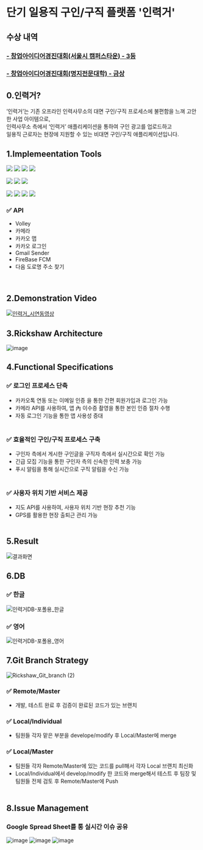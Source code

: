 # 단기 일용직 구인/구직 플랫폼 '인력거' 
## 수상 내역
### [- 창업아이디어경진대회(서울시 캠퍼스타운) - 3등](http://www.enewstoday.co.kr/news/articleView.html?idxno=1432321)<br>
### [- 창업아이디어경진대회(명지전문대학) - 금상](https://c11.kr/rsg1)<br>
## 0.인력거?
’인력거’는 기존 오프라인 인력사무소의 대면 구인/구직 프로세스에 불편함을 느껴 고안한 사업 아이템으로,<br>
인력사무소 측에서 ‘인력거’ 애플리케이션을 통하여 구인 광고를 업로드하고<br>
일용직 근로자는 현장에 지원할 수 있는 비대면 구인/구직 애플리케이션입니다.<br>

## 1.Implemeentation Tools
<a href="https://github.com/dudwls901" target="_blank"><img src="https://img.shields.io/badge/-Java-007396?style=flat-square&logo=Java&logoColor=white"/></a>
<a href="https://github.com/dudwls901" target="_blank"><img src="https://img.shields.io/badge/-PHP-777BB4?style=flat-square&logo=PHP&logoColor=white"/></a>
<a href="https://github.com/dudwls901" target="_blank"><img src="https://img.shields.io/badge/-Kotlin-0095D5?style=flat-square&logo=Kotlin&logoColor=white"/></a>
<a href="https://github.com/dudwls901" target="_blank"><img src="https://img.shields.io/badge/-XML-777BB4?style=flat-square&logo=XML&logoColor=orange"/></a>


<a href="https://github.com/dudwls901" target="_blank"><img src="https://img.shields.io/badge/-Android Studio-3DDC84?style=flat-square&logo=Android+Studio&logoColor=white"/></a>
<a href="https://github.com/dudwls901" target="_blank"><img src="https://img.shields.io/badge/-Android-3DDC84?style=flat-square&logo=Android&logoColor=white"/></a>
<a href="https://github.com/dudwls901" target="_blank"><img src="https://img.shields.io/badge/-Adobe Photoshop-31A8FF?style=flat-square&logo=Adobe+Photoshop&logoColor=white"/></a>

<a href="https://github.com/dudwls901" target="_blank"><img src="https://img.shields.io/badge/-Apache Tomcat-F8DC75?style=flat-square&logo=Apache+Tomcat&logoColor=black"/></a>
<a href="https://github.com/dudwls901" target="_blank"><img src="https://img.shields.io/badge/-MySQL-4479A1?style=flat-square&logo=MySQL&logoColor=white"/></a>
<a href="https://github.com/dudwls901" target="_blank"><img src="https://img.shields.io/badge/-Firebase-FFCA28?style=flat-square&logo=Firebase&logoColor=black"/></a>
<a href="https://github.com/dudwls901" target="_blank"><img src="https://img.shields.io/badge/-FileZilla-BF0000?style=flat-square&logo=FileZilla&logoColor=black"/></a>

### ✅ API<br>
   - Volley
   - 카메라
   - 카카오 맵
   - 카카오 로그인
   - Gmail Sender
   - FireBase FCM
   - 다음 도로명 주소 찾기
   <br>

## 2.Demonstration Video
[![인력거_시연동영상](https://img.youtube.com/vi/w5krUhMxZTc/0.jpg)](https://youtu.be/w5krUhMxZTc?t=0s)

## 3.Rickshaw Architecture
![image](https://user-images.githubusercontent.com/66052467/119632190-8bab0e00-be4b-11eb-96fb-48d8ca5076ab.png)

## 4.Functional Specifications
### ✅ 로그인 프로세스 단축<br>
   - 카카오톡 연동 또는 이메일 인증 을 통한 간편 회원가입과 로그인 가능<br>
   - 카메라 API를 사용하여, 앱 內 이수증 촬영을 통한 본인 인증 절차 수행<br>
   - 자동 로그인 기능을 통한 앱 사용성 증대<br><br>
### ✅ 효율적인 구인/구직 프로세스 구축<br>
   - 구인자 측에서 게시한 구인글을 구직자 측에서 실시간으로 확인 가능<br>
   - 긴급 모집 기능을 통한 구인자 측의 신속한 인력 보충 가능<br>
   - 푸시 알림을 통해 실시간으로 구직 알림을 수신 가능<br><br>
### ✅ 사용자 위치 기반 서비스 제공<br>
   - 지도 API를 사용하여, 사용자 위치 기반 현장 추천 기능<br>
   - GPS를 활용한 현장 출퇴근 관리 가능<br><br>

## 5.Result
![결과화면](https://user-images.githubusercontent.com/66052467/119960028-82eb4100-bfdf-11eb-8ced-c49bf3c9df73.jpg)

## 6.DB
### ✅ 한글
![인력거DB-포폴용_한글](https://user-images.githubusercontent.com/66052467/120096191-fd919900-c164-11eb-9e5e-c14f58fae4bb.png)
### ✅ 영어
![인력거DB-포폴용_영어](https://user-images.githubusercontent.com/66052467/120096195-02eee380-c165-11eb-9cc6-9ce7e0c6271c.png)

## 7.Git Branch Strategy

![Rickshaw_Git_branch (2)](https://user-images.githubusercontent.com/66052467/119830019-ce95e000-bf36-11eb-899e-a06d005c5ccc.png)
<br>
### ✅ Remote/Master 
- 개발, 테스트 완료 후 검증이 완료된 코드가 있는 브랜치
### ✅ Local/Individual 
- 팀원들 각자 맡은 부분을 develope/modify 후 Local/Master에 merge
### ✅ Local/Master 
- 팀원들 각자 Remote/Master에 있는 코드를 pull해서 각자 Local 브랜치 최신화<br>
- Local/Individual에서 develop/modify 한 코드와 merge해서 테스트 후 팀장 및 팀원들 전체 검토 후 Remote/Master에 Push <br>
&nbsp;&nbsp;&nbsp;&nbsp;&nbsp;&nbsp;&nbsp;&nbsp;&nbsp;　　　
&nbsp;&nbsp;&nbsp;&nbsp;&nbsp;&nbsp;&nbsp;&nbsp;&nbsp;　　　　　

## 8.Issue Management
### Google Spread Sheet를 통 실시간 이슈 공유 
![image](https://user-images.githubusercontent.com/66052467/119841035-71069100-bf40-11eb-9478-3a9e30303a28.png)
![image](https://user-images.githubusercontent.com/66052467/119841503-d064a100-bf40-11eb-9045-e64bc3aa55b1.png)
![image](https://user-images.githubusercontent.com/66052467/119841163-8bd90580-bf40-11eb-988a-c562f51aa3bb.png)
<!--
## 9.프로젝트를 진행하며 고민한 Technical Issue
-->
